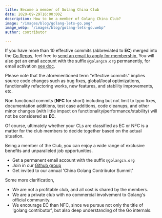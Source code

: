 ```yaml
---
title: Become a member of Golang China Club
date: 2020-09-29T16:00:00Z
description: How to be a member of Golang China Club?
image: "/images/blog/golang-lets-go.png"
image_webp: "/images/blog/golang-lets-go.webp"
author: contributor

---
```


If you have more than 10 effective commits (abbreviated to __EC__) merged into the [Go Repos](https://github.com/orgs/golang/repositories), feel free to [send an email to apply for membership.](mailto:join@golangcn.org) You will also get an email account with the suffix `@golangcn.org` permanently, for email activation [see doc](../email-settings).

Please note that the aforementioned term "effective commits" implies source code changes such as bug fixes, global/local optimizations, functionality refactoring works, new features, and stability improvements, etc.

Non functional commits (__NFC__ for short) including but not limit to typo fixes, documentation additions, test case additions, code cleanups, and other minor changes (with little impact on functionality/performance/stability) will not be considered as __EC__.

Of course, ultimately whether your CLs are classified as EC or NFC is a matter for the club members to decide together based on the actual situation.

Being a member of the Club, you can enjoy a wide range of exclusive benefits and unparalleled job opportunities.

* Get a permanent email account with the suffix `@golangcn.org`
* Join in our [Github group](https://github.com/golangclub)
* Get invited to our annual 'China Golang Contributor Summit'

Some more clarification,

* We are not a profitable club, and all cost is shared by the members.
* We are a private club with no commercial involvement to Golang's official community.
* We encourage EC than NFC, since we pursue not only the title of 'golang contributor', but also deep understanding of the Go internals.

